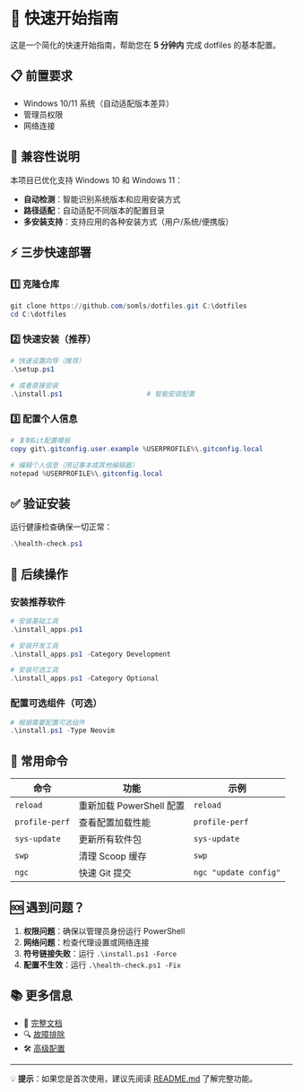 # 🚀 快速开始指南

这是一个简化的快速开始指南，帮助您在 **5 分钟内** 完成 dotfiles 的基本配置。

## 📋 前置要求

- Windows 10/11 系统（自动适配版本差异）
- 管理员权限
- 网络连接

## 🔄 兼容性说明

本项目已优化支持 Windows 10 和 Windows 11：
- **自动检测**：智能识别系统版本和应用安装方式
- **路径适配**：自动适配不同版本的配置目录
- **多安装支持**：支持应用的各种安装方式（用户/系统/便携版）

## ⚡ 三步快速部署

### 1️⃣ 克隆仓库
```powershell
git clone https://github.com/somls/dotfiles.git C:\dotfiles
cd C:\dotfiles
```

### 2️⃣ 快速安装（推荐）
```powershell
# 快速设置向导（推荐）
.\setup.ps1

# 或者直接安装
.\install.ps1                     # 智能安装配置
```

### 3️⃣ 配置个人信息
```powershell
# 复制Git配置模板
copy git\.gitconfig.user.example %USERPROFILE%\.gitconfig.local

# 编辑个人信息（用记事本或其他编辑器）
notepad %USERPROFILE%\.gitconfig.local
```

## ✅ 验证安装

运行健康检查确保一切正常：
```powershell
.\health-check.ps1
```

## 🎯 后续操作

### 安装推荐软件
```powershell
# 安装基础工具
.\install_apps.ps1

# 安装开发工具
.\install_apps.ps1 -Category Development

# 安装可选工具
.\install_apps.ps1 -Category Optional
```

### 配置可选组件（可选）
```powershell
# 根据需要配置可选组件
.\install.ps1 -Type Neovim
```

## 🔧 常用命令

| 命令 | 功能 | 示例 |
|------|------|------|
| `reload` | 重新加载 PowerShell 配置 | `reload` |
| `profile-perf` | 查看配置加载性能 | `profile-perf` |
| `sys-update` | 更新所有软件包 | `sys-update` |
| `swp` | 清理 Scoop 缓存 | `swp` |
| `ngc` | 快速 Git 提交 | `ngc "update config"` |

## 🆘 遇到问题？

1. **权限问题**：确保以管理员身份运行 PowerShell
2. **网络问题**：检查代理设置或网络连接
3. **符号链接失败**：运行 `.\install.ps1 -Force`
4. **配置不生效**：运行 `.\health-check.ps1 -Fix`

## 📚 更多信息

- 📖 [完整文档](README.md)
- 🔍 [故障排除](TROUBLESHOOTING.md)
- 🛠️ [高级配置](README.md#配置档案)

---

💡 **提示**：如果您是首次使用，建议先阅读 [README.md](README.md) 了解完整功能。